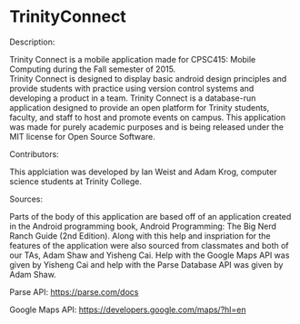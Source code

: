 # TrinityConnect

Description:  

Trinity Connect is a mobile application made for CPSC415: Mobile Computing during the Fall semester of 2015.  
Trinity Connect is designed to display basic android design principles and provide students with practice using version control
systems and developing a product in a team.  Trinity Connect is a database-run application designed to provide an open platform
for Trinity students, faculty, and staff to host and promote events on campus.  This application was made for purely academic 
purposes and is being released under the MIT license for Open Source Software.

Contributors:

This applciation was developed by Ian Weist and Adam Krog, computer science students at Trinity College.

Sources:

Parts of the body of this application are based off of an application created in the Android programming book, 
Android Programming: The Big Nerd Ranch Guide (2nd Edition).  Along with this help and inspriation for the features of the 
application were also sourced from classmates and both of our TAs, Adam Shaw and Yisheng Cai.  Help with the Google Maps API
was given by Yisheng Cai and help with the Parse Database API was given by Adam Shaw.

Parse API: https://parse.com/docs

Google Maps API: https://developers.google.com/maps/?hl=en
